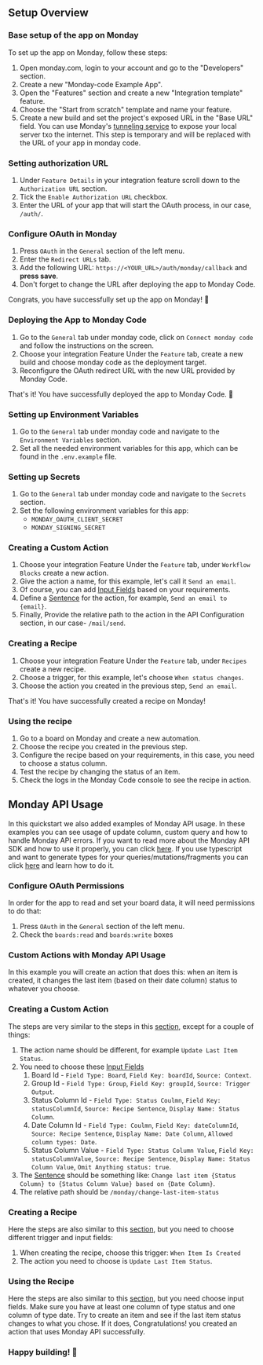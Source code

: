 ## Setup Overview

### Base setup of the app on Monday

To set up the app on Monday, follow these steps:

1. Open monday.com, login to your account and go to the "Developers" section.
2. Create a new "Monday-code Example App".
3. Open the "Features" section and create a new "Integration template" feature.
4. Choose the "Start from scratch" template and name your feature.
5. Create a new build and set the project's exposed URL in the "Base URL" field.
   You can use
   Monday's [tunneling service](https://developer.monday.com/apps/docs/command-line-interface-cli#mapps-tunnelcreate) to
   expose your local server txo the internet.
   This step is temporary and will be replaced with the URL of your app in monday code.

### Setting authorization URL

1. Under `Feature Details` in your integration feature scroll down to the `Authorization URL` section.
2. Tick the `Enable Authorization URL` checkbox.
3. Enter the URL of your app that will start the OAuth process, in our case, `/auth/`.

### Configure OAuth in Monday

1. Press `OAuth` in the `General` section of the left menu.
2. Enter the `Redirect URLs` tab.
3. Add the following URL: `https://<YOUR_URL>/auth/monday/callback` and **press save**.
4. Don't forget to change the URL after deploying the app to Monday Code.

Congrats, you have successfully set up the app on Monday! 🎉

### Deploying the App to Monday Code

1. Go to the `General` tab under monday code, click on `Connect monday code` and follow the instructions on the screen.
2. Choose your integration Feature Under the `Feature` tab, create a new build and choose monday code as the deployment
   target.
3. Reconfigure the OAuth redirect URL with the new URL provided by Monday Code.

That's it! You have successfully deployed the app to Monday Code. 🚀

### Setting up Environment Variables

1. Go to the `General` tab under monday code and navigate to the `Environment Variables` section.
2. Set all the needed environment variables for this app, which can be found in the `.env.example` file.

### Setting up Secrets

1. Go to the `General` tab under monday code and navigate to the `Secrets` section.
2. Set the following environment variables for this app:
    - `MONDAY_OAUTH_CLIENT_SECRET`
    - `MONDAY_SIGNING_SECRET`

### Creating a Custom Action

1. Choose your integration Feature Under the `Feature` tab, under `Workflow Blocks` create a new action.
2. Give the action a name, for this example, let's call it `Send an email`.
3. Of course, you can
   add [Input Fields](https://developer.monday.com/apps/docs/custom-actions#configure-action-input-fields) based on your
   requirements.
4. Define a [Sentence](https://developer.monday.com/apps/docs/custom-actions#define-action-sentence) for the action, for
   example, `Send an email to {email}`.
5. Finally, Provide the relative path to the action in the API Configuration section, in our case- `/mail/send`.

### Creating a Recipe

1. Choose your integration Feature Under the `Feature` tab, under `Recipes` create a new recipe.
2. Choose a trigger, for this example, let's choose `When status changes`.
3. Choose the action you created in the previous step, `Send an email`.

That's it! You have successfully created a recipe on Monday!

### Using the recipe

1. Go to a board on Monday and create a new automation.
2. Choose the recipe you created in the previous step.
3. Configure the recipe based on your requirements, in this case, you need to choose a status column.
4. Test the recipe by changing the status of an item.
5. Check the logs in the Monday Code console to see the recipe in action.

## Monday API Usage

In this quickstart we also added examples of Monday API usage. In these examples you can see
usage of update column, custom query and how to handle Monday API errors. If you want to read more about the Monday API
SDK
and how to use it properly,
you can click
[here](https://www.npmjs.com/package/@mondaydotcomorg/api). If you use typescript and want to generate types for your
queries/mutations/fragments you can click [here](https://www.npmjs.com/package/@mondaydotcomorg/setup-api) and learn how
to
do it.

### Configure OAuth Permissions

In order for the app to read and set your board data, it will need permissions to do that:

1. Press `OAuth` in the `General` section of the left menu.
2. Check the `boards:read` and `boards:write` boxes

### Custom Actions with Monday API Usage

In this example you will create an action that does this: when an item is created, it changes the last item (based on
their date column) status to
whatever you choose.

### Creating a Custom Action

The steps are very similar to the steps in this [section](#creating-a-custom-action), except for a couple of things:

1. The action name should be different, for example `Update Last Item Status`.
2. You need to choose
   these [Input Fields](https://developer.monday.com/apps/docs/custom-actions#configure-action-input-fields)
    1. Board Id - `Field Type: Board`, `Field Key: boardId`, `Source: Context`.
    2. Group Id - `Field Type: Group`, `Field Key: groupId`, `Source: Trigger Output`.
    3. Status Column Id - `Field Type: Status Coulmn`, `Field Key: statusColumnId`, `Source: Recipe Sentence`,
       `Display Name: Status Column`.
    4. Date Column Id - `Field Type: Coulmn`, `Field Key: dateColumnId`, `Source: Recipe Sentence`,
       `Display Name: Date Column`, `Allowed column types: Date`.
    5. Status Column Value - `Field Type: Status Column Value`, `Field Key: statusColumnValue`,
       `Source: Recipe Sentence`,
       `Display Name: Status Column Value`, `Omit Anything status: true`.
3. The [Sentence](https://developer.monday.com/apps/docs/custom-actions#define-action-sentence) should be something
   like: `Change last item {Status Column} to {Status Column Value} based on {Date Column}`.
4. The relative path should be `/monday/change-last-item-status`

### Creating a Recipe

Here the steps are also similar to this [section](#creating-a-recipe), but you need to choose different trigger and
input fields:

1. When creating the recipe, choose this trigger: `When Item Is Created`
2. The action you need to choose is `Update Last Item Status`.

### Using the Recipe

Here the steps are also similar to this [section](#using-the-recipe), but you need choose input fields. Make sure you
have at least one column of type status and one column of type date. Try to create an item and see if the last item
status changes to what you chose. If it does, Congratulations! you created an action that uses Monday API
successfully.

### Happy building! 🎉

